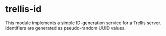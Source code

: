 # trellis-id

This module implements a simple ID-generation service for a Trellis server.
Identifiers are generated as pseudo-random UUID values.

